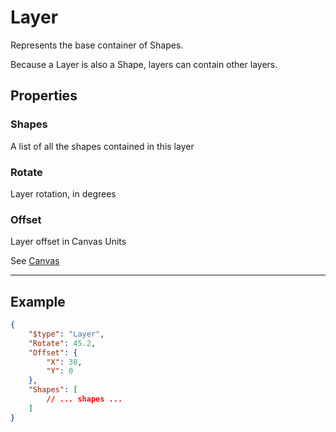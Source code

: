 # Layer

Represents the base container of Shapes.

Because a Layer is also a Shape, layers can contain other layers.



## Properties
### Shapes

A list of all the shapes contained in this layer



### Rotate

Layer rotation, in degrees



### Offset

Layer offset in Canvas Units



See [Canvas](Canvas.md)

---

## Example

```json
{
    "$type": "Layer",
    "Rotate": 45.2,
    "Offset": {
        "X": 30,
        "Y": 0
    },
    "Shapes": [
        // ... shapes ...
    ]
}

```
